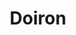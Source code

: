 ---
title: Doiron
name: Nick Doiron
group: local
photo: "/uploads/doiron.jpg"
description:
  "[Nick Doiron](https://github.com/mapmeld) is a software engineer on MGGG's Districtr project. His past work in the open data space includes i18n/l10n for OpenStreetMap, and interactive maps for Code for America, the Asia Foundation in Myanmar, and McKinsey & Company.\n"
---